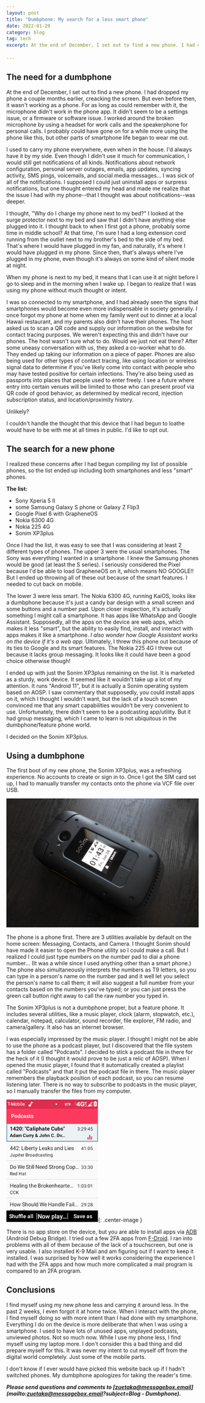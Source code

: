 ```yaml
---
layout: post
title: "Dumbphone: My search for a less smart phone"
date: 2022-01-29
category: blog
tag: tech
excerpt: At the end of December, I set out to find a new phone. I had dropped my phone a couple months earlier, creacking the screen. But even before then, it wasn't working as a phone. For as long as could remember with it, the microphone didn't work in the phone app. It didn't seem to be a settings issue, or a firmware or software issue. I worked around the broken microphone by using a headset for work calls and the speakerphone for personal calls. I probably could have gone on for a while more using the phone like this, but other parts of smartphone life began to wear me out...

---
```


## The  need for a dumbphone

At the end of December, I set out to find a new phone. I had dropped my phone a couple months earlier, creacking the screen. But even before then, it wasn't working as a phone. For as long as could remember with it, the microphone didn't work in the phone app. It didn't seem to be a settings issue, or a firmware or software issue. I worked around the broken microphone by using a headset for work calls and the speakerphone for personal calls. I probably could have gone on for a while more using the phone like this, but other parts of smartphone life began to wear me out.

I used to carry my phone everywhere, even when in the house. I'd always have it by my side. Even though I didn't use it much for communication, I would still get notifications of all kinds. Notifications about network configuration, personal server outages, emails, app updates, syncing activity, SMS pings, voicemails, and social media messages... I was sick of all of the notifications. I supposed I could just uninstall apps or surpress notifications, but one thought entered my head and made me realize that the issue I had with my phone--that I thought was about notifications--was deeper.

I thought, "Why do I charge my phone next to my bed?" I looked at the surge protector next to my bed and saw that I didn't have anything else plugged into it. I thought back to when I first got a phone, probably some time in middle school? At that time, I'm sure I had a long extension cord running from the outlet next to my brother's bed to the side of my bed. That's where I would have plugged in my fan, and naturally, it's where I would have plugged in my phone. Since then, that's always where I've plugged in my phone, even though it's always on some kind of silent mode at night. 

When my phone is next to my bed, it means that I can use it at night before I go to sleep and in the morning when I wake up. I began to realize that I was using my phone without much thought or intent.

I was so connected to my smartphone, and I had already seen the signs that smartphones would become even more indispensable in society generally. I once forgot my phone at home when my family went out to dinner at a local Hawaii restaurant, and my parents also didn't have their phones. The host asked us to scan a QR code and supply our information on the website for contact tracing purposes. We weren't expecting this and didn't have our phones. The host wasn't sure what to do. Would we just not eat there? After some uneasy conversation with us, they asked a co-worker what to do. They ended up taking our information on a piece of paper. Phones are also being used for other types of contact tracing, like using location or wireless signal data to determine if you've likely come into contact with people who may have tested positive for certain infections. They're also being used as passports into places that people used to enter freely. I see a future where entry into certain venues will be limited to those who can present proof via QR code of good behavior, as determined by medical record, injection subscription status, and location/proximity history.

Unlikely?

I couldn't handle the thought that this device that I had begun to loathe would have to be with me at all times in public. I'd like to opt out.

## The search for a new phone

I realized these concerns after I had begun compiling my list of possible phones, so the list ended up including both smartphones and less "smart" phones.

**The list:**

+ Sony Xperia 5 II
+ some Samsung Galaxy S phone or Galaxy Z Flip3
+ Google Pixel 6 with GrapheneOS
+ Nokia 6300 4G
+ Nokia 225 4G
+ Sonim XP3plus

Once I had the list, it was easy to see that I was considering at least 2 different types of phones. The upper 3 were the usual smartphones. The Sony was everything I wanted in a smartphone. I knew the Samsung phones would be good (at least the S series). I seriously considered the Pixel because I'd be able to load GrapheneOS on it, which means NO GOOGLE!! But I ended up throwing all of these out because of the smart features. I needed to cut back on mobile.

The lower 3 were less smart. The Nokia 6300 4G, running KaiOS, looks like a dumbphone because it's just a candy bar design with a small screen and some buttons and a number pad. Upon closer inspection, it's actually something I might call a smartphone. It has apps like WhatsApp and Google Assistant. Supposedly, all the apps on the device are web apps, which makes it less "smart", but the ability to easily find, install, and interact with apps makes it like a smartphone. *I also wonder how Google Assistant works on the device if it's a web app.* Ultimately, I threw this phone out because of its ties to Google and its smart features. The Nokia 225 4G I threw out because it lacks group messaging. It looks like it could have been a good choice otherwise though!

I ended up with just the Sonim XP3plus remaining on the list. It is marketed as a sturdy, work device. It seemed like it wouldn't take up a lot of my attention. It runs "Android 11", but it is actually a Sonim operating system based on AOSP. I saw commentary that supposedly, you could install apps on it, which I thought I wouldn't want, but the lack of a touch screen convinced me that any smart capabilities wouldn't be very convenient to use. Unfortunately, there didn't seem to be a podcasting app/utility. But it had group messaging, which I came to learn is not ubiquitous in the dumbphone/feature phone world.

I decided on the Sonim XP3plus.

## Using a dumbphone

The first boot of my new phone, the Sonim XP3plus, was a refreshing experience. No accounts to create or sign in to. Once I got the SIM card set up, I had to manually transfer my contacts onto the phone via VCF file over USB.

![Picture of a Sonim XP3plus flip phone: Sonim logo, external screen, camera, torch, a speaker, multiple external buttons, and screws holding the phone body together. External screen shows time of 1:43 PM, Fri, Jan 28.](/assets/sonim_xp3plus.jpg)

The phone is a phone first. There are 3 utilities available by default on the home screen: Messaging, Contacts, and Camera. I thought Sonim should have made it easier to open the Phone utility so I could make a call. But I realized I could just type numbers on the number pad to dial a phone number... (It was a while since I used anything other than a smart phone.) The phone also simultaneously interprets the numbers as T9 letters, so you can type in a person's name on the number pad and it well let you select the person's name to call them; it will also suggest a full number from your contacts based on the numbers you've typed; or you can just press the green call button right away to call the raw number you typed in.

The Sonim XP3plus is not a dumbphone proper, but a feature phone. It includes several utilities, like a music player, clock (alarm, stopwatch, etc.), calendar, notepad, calculator, sound recorder, file explorer, FM radio, and camera/gallery. It also has an internet browser.

I was especially impressed by the music player. I thought I might not be able to use the phone as a podcast player, but I discovered that the file system has a folder called "Podcasts". I decided to stick a podcast file in there for the heck of it (I thought it would prove to be just a relic of AOSP). When I opened the music player, I found that it automatically created a playlist called "Podcasts" and that it put the podcast file in there. The music player remembers the playback position of each podcast, so you can resume listening later. There is no way to subscribe to podcasts in the music player, so I manually transfer the files from my computer.

![Screenshot of the music player's podcast playlist, with episodes from No Agenda, Linux Unplugged, and some other podcasts.](/assets/sonim_music_podcast_playlist.png){: .center-image }

There is no app store on the device, but you are able to install apps via [ADB](https://developer.android.com/studio/command-line/adb) (Android Debug Bridge). I tried out a few 2FA apps from [F-Droid](https://f-droid.org/). I ran into problems with all of them because of the lack of a touchscreen, but one is very usable. I also installed K-9 Mail and am figuring out if I want to keep it installed. I was surprised by how well it works considering the experience I had with the 2FA apps and how much more complicated a mail program is compared to an 2FA program.

## Conclusions

I find myself using my new phone less and carrying it around less. In the past 2 weeks, I even forgot it at home twice. When I interact with the phone, I find myself doing so with more intent than I had done with my smartphone. Everything I do on the device is more deliberate that when I was using a smartphone. I used to have lots of unused apps, unplayed podcasts, unviewed photos. Not so much now. While I use my phone less, I find myself using my laptop more. I don't consider this a bad thing and did prepare myself for this. It was never my intent to cut myself off from the digital world completely. Just some of the mobile parts.

I don't know if I ever would have picked this website back up if I hadn't switched phones. My dumbphone apologizes for taking the reader's time.

***Please send questions and comments to [zuetaka@messagebox.email](mailto:zuetaka@messagebox.email?subject=Blog - Dumbphone).***